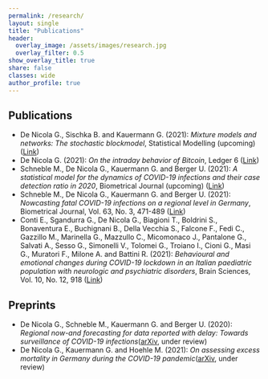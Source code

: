 ```yaml
---
permalink: /research/
layout: single
title: "Publications"
header:
  overlay_image: /assets/images/research.jpg
  overlay_filter: 0.5
show_overlay_title: true
share: false
classes: wide
author_profile: true  
---
```


Publications
---------------

+ De Nicola G., Sischka B. and Kauermann G. (2021): *Mixture models and networks: The stochastic blockmodel*, Statistical Modelling (upcoming) ([Link](https://journals.sagepub.com/doi/pdf/10.1177/1471082X211033169))
+ De Nicola G. (2021): *On the intraday behavior of Bitcoin*, Ledger 6 ([Link](http://ledgerjournal.org/ojs/ledger/article/view/213))
+  Schneble M., De Nicola G., Kauermann G. and Berger U. (2021): *A statistical model for the dynamics of COVID-19 infections and their case detection ratio in 2020*, Biometrical Journal (upcoming) ([Link](https://onlinelibrary.wiley.com/doi/pdf/10.1002/bimj.202100125))
+ Schneble M., De Nicola G., Kauermann G. and Berger U. (2021): *Nowcasting fatal COVID-19 infections on a regional level in Germany*, Biometrical Journal, Vol. 63, No. 3, 471-489  ([Link](https://onlinelibrary.wiley.com/doi/pdfdirect/10.1002/bimj.202000143))
+ Conti E., Sgandurra G., De Nicola G., Biagioni T., Boldrini S., Bonaventura E., Buchignani B., Della Vecchia S., Falcone F., Fedi C., Gazzillo M., Marinella G., Mazzullo C., Micomonaco J., Pantalone G., Salvati A., Sesso G., Simonelli V., Tolomei G., Troiano I., Cioni G., Masi G., Muratori F., Milone A. and Battini R.  (2021): *Behavioural and emotional changes during COVID-19 lockdown in an Italian paediatric population with neurologic and psychiatric disorders*, Brain Sciences, Vol. 10, No. 12, 918 ([Link](https://www.mdpi.com/2076-3425/10/12/918/htm))


Preprints
---------------
+ De Nicola G., Schneble M., Kauermann G. and Berger U. (2020): *Regional now-and forecasting for data reported with delay: Towards surveillance of COVID-19 infections*([arXiv](https://arxiv.org/pdf/2007.16058.pdf), under review)
+ De Nicola G., Kauermann G. and Hoehle M. (2021): *On assessing excess mortality in Germany during the COVID-19 pandemic*([arXiv](https://arxiv.org/pdf/2106.13827.pdf), under review)


